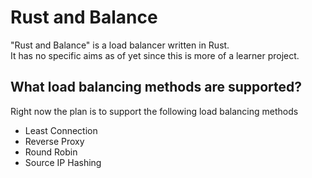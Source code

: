 # Rust and Balance
"Rust and Balance" is a load balancer written in Rust.  
It has no specific aims as of yet since this is more of a learner project.

## What load balancing methods are supported?
Right now the plan is to support the following load balancing methods

* Least Connection
* Reverse Proxy
* Round Robin
* Source IP Hashing
